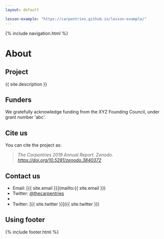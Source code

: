 ```yaml
---
layout: default

lesson-example: "https://carpentries.github.io/lesson-example/"
---
```


{% include navigation.html %}   

# About

## Project

{{ site.description }}

## Funders

We gratefully acknowledge funding from the XYZ Founding Council, under grant number 'abc'.

## Cite us

You can cite the project as:

>    *The Carpentries 2019 Annual Report. Zenodo. https://doi.org/10.5281/zenodo.3840372*

## Contact us

- Email: [{{ site.email }}](mailto:{{ site.email }})
- Twitter: [@thecarpentries](https://twitter.com/thecarpentries)
- 
- Twitter: [{{ site.twitter }}]({{ site.twitter }})

## Using footer

{% include footer.html %}
